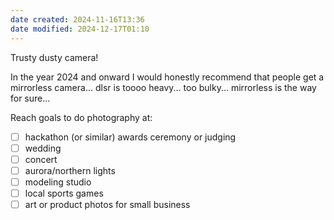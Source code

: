 ```yaml
---
date created: 2024-11-16T13:36
date modified: 2024-12-17T01:10
---
```


Trusty dusty camera! 

In the year 2024 and onward I would honestly recommend that people get a mirrorless camera... dlsr is toooo heavy... too bulky... mirrorless is the way for sure...

Reach goals to do photography at:

- [ ] hackathon (or similar) awards ceremony or judging
- [ ] wedding
- [ ] concert
- [ ] aurora/northern lights
- [ ] modeling studio
- [ ] local sports games
- [ ] art or product photos for small business